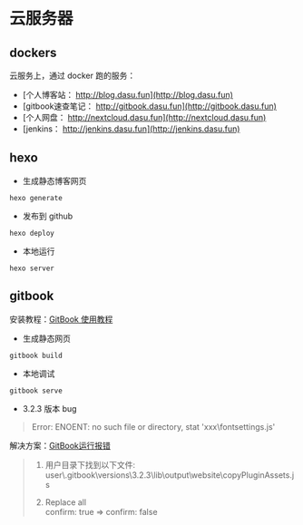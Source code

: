 # 云服务器

## dockers

云服务上，通过 docker 跑的服务：

- [个人博客站： http://blog.dasu.fun](http://blog.dasu.fun)
- [gitbook速查笔记： http://gitbook.dasu.fun](http://gitbook.dasu.fun)
- [个人网盘： http://nextcloud.dasu.fun](http://nextcloud.dasu.fun)
- [jenkins： http://jenkins.dasu.fun](http://jenkins.dasu.fun)

## hexo

- 生成静态博客网页

```shell
hexo generate
```

- 发布到 github

```shell
hexo deploy
```

- 本地运行

```shell
hexo server
```

## gitbook

安装教程：[GitBook 使用教程](https://www.jianshu.com/p/421cc442f06c)

- 生成静态网页

```shell
gitbook build
```

- 本地调试

```shell
gitbook serve
```

- 3.2.3 版本 bug

> Error: ENOENT: no such file or directory, stat 'xxx\fontsettings.js'  

解决方案：[GitBook运行报错](https://blog.csdn.net/prufeng/article/details/83301895)  
> 1. 用户目录下找到以下文件:  
> user\\.gitbook\versions\3.2.3\lib\output\website\copyPluginAssets.js
>
> 2. Replace all  
> confirm: true => confirm: false


